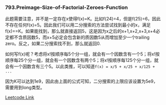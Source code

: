 ### 793.Preimage-Size-of-Factorial-Zeroes-Function

此题需要注意，并不是一定存在x使得f(x)=K。比如f(24)=4，但是f(25)=6，因此不存在任何f(x)=5。因此我们可以用二分搜索的方法尝试找到最小的x，满足f(x)==K。如果能找到，那么就直接返回5，这是因为x之后的x+1,x+2,x+3,x+4必定都不含质因数5，而x+5必定会包含新的质因数5从而增加至少一个trailing zero。反之，如果二分搜索找不到，那么就返回0.

如何写f(x)呢？考虑将x!按顺序每5个分一组，就会有一个因数含有一个5；将x!按顺序每25个分一组，就会有一个因数含有两个5；将x!按顺序每125个分一组，就会有一个因数含有三个5。以此类推，可以知道```f(x) = x/5 + x/25 + x/125 + ...```

因为K可以达到1e9，因此由上面的公式可知，二分搜索的上限应该设置为5e9，需要用到long类型。


[Leetcode Link](https://leetcode.com/problems/preimage-size-of-factorial-zeroes-function)